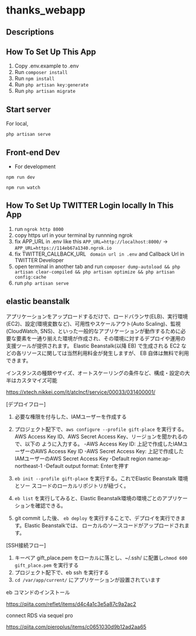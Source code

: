 # thanks_webapp
## Descriptions


## How To Set Up This App

1. Copy .env.example to .env
2. Run `composer install`
3. Run `npm install`
4. Run `php artisan key:generate`
5. Run `php artisan migrate`


## Start server

For local,
```
php artisan serve
```

## Front-end Dev

- For development
```
npm run dev
```
```
npm run watch
```

## How To Set Up TWITTER Login locally In This App
1. run `ngrok http 8000`
2. copy https url in your terminal by runnning ngrok
3. fix APP_URL in .env like this
`APP_URL=http://localhost:8000/`
→
`APP_URL=https://114eb67a1340.ngrok.io`
4. fix TWITTER_CALLBACK_URL ` domain url in .env` and Callback Url in TWITTER Developer
5. open terminal in another tab and run
`
composer dump-autoload && php artisan clear-compiled && php artisan optimize && php artisan config:cache
`
6. run `php artisan serve`


## elastic beanstalk

アプリケーションをアップロードするだけで、ロードバランサ(ELB)、実行環境(EC2)、設定(環境変数など)、可用性やスケールアウト(Auto Scaling)、監視(CloudWatch, SNS)、といった一般的なアプリケーションが動作するために必要な要素を一通り揃えた環境が作成され、その環境に対するデプロイや運用の支援ツールが提供されます。
Elastic Beanstalk(以降 EB) で生成される EC2 などの各リソースに関しては当然利用料金が発生しますが、 EB 自体は無料で利用できます。

インスタンスの種類やサイズ、オートスケーリングの条件など、構成・設定の大半はカスタマイズ可能

https://xtech.nikkei.com/it/atclncf/service/00033/031400001/



[デプロイフロー]
1. 必要な権限を付与した、IAMユーザーを作成する
2. プロジェクト配下で、`aws configure --profile gift-place` を実行する。
AWS Access Key ID、AWS Secret Access Key、リージョンを聞かれるので、以下の ように入力する。
-AWS Access Key ID: 上記で作成したIAMユーザーのAWS Access Key ID
-AWS Secret Access Key: 上記で作成したIAMユーザーのAWS Secret Access Key -Default region name:ap-northeast-1
-Default output format: Enterを押す

3. `eb init --profile gift-place` を実行する。これでElastic Beanstalk 環境とソー スコードのローカルリポジトリが紐づく。
4. `eb list` を実行してみると、Elastic Beanstalk環境の環境ごとのアプリケーションを確認できる。
5. git commit した後、 `eb deploy` を実行することで、デプロイを実行できます。Elastic Beanstalkでは、 ローカルのソースコードがアップロードされます。


[SSH接続フロー]
1. キーペア gift_place.pem をローカルに落とし、~/.ssh/ に配置し`chmod 600 gift_place.pem` を実行する
2. プロジェクト配下で、eb ssh を実行する
3. `cd /var/app/current/` にアプリケーションが設置されています


eb コマンドのインストール

https://qiita.com/reflet/items/d4c4a1c3e5a87c9a2ac2


connect RDS via sequel pro

https://qiita.com/pieroplus/items/c0651030d9b12ad2aa65